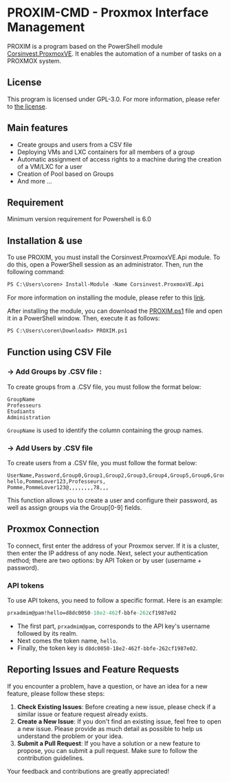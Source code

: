 # PROXIM-CMD  - Proxmox Interface Management

PROXIM is a program based on the PowerShell module [Corsinvest.ProxmoxVE](https://github.com/Corsinvest/cv4pve-api-powershell). It enables the automation of a number of tasks on a PROXMOX system.


## License
This program is licensed under GPL-3.0. For more information, please refer to [the license](LICENSE).


## Main features
 
 * Create groups and users from a CSV file
 * Deploying VMs and LXC containers for all members of a group
 * Automatic assignment of access rights to a machine during the creation of a VM/LXC for a user
 * Creation of Pool based on Groups
 * And more ...


## Requirement
Minimum version requirement for Powershell is 6.0


## Installation & use
To use PROXIM, you must install the Corsinvest.ProxmoxVE.Api module. To do this, open a PowerShell session as an administrator. Then, run the following command:
```ps
PS C:\Users\coren> Install-Module -Name Corsinvest.ProxmoxVE.Api
```

For more information on installing the module, please refer to this [link](https://github.com/Corsinvest/cv4pve-api-powershell).

After installing the module, you can download the [PROXIM.ps1](PROXIM.ps1) file and open it in a PowerShell window. Then, execute it as follows:
```ps
PS C:\Users\coren\Downloads> PROXIM.ps1
```
## Function using CSV File
### -> Add Groups by .CSV file :
To create groups from a .CSV file, you must follow the format below:

```csv
GroupName
Professeurs
Etudiants
Administration
```

`GroupName` is used to identify the column containing the group names.

### -> Add Users by .CSV file
To create users from a .CSV file, you must follow the format below:

```csv
UserName,Password,Group0,Group1,Group2,Group3,Group4,Group5,Group6,Group7,Group8,Group9,
hello,PommeLover123,Professeurs,
Pomme,PommeLover123@,,,,,,,,78,,,
```

This function allows you to create a user and configure their password, as well as assign groups via the Group[0-9] fields.



## Proxmox Connection
To connect, first enter the address of your Proxmox server. If it is a cluster, then enter the IP address of any node.
Next, select your authentication method; there are two options: by API Token or by user (username + password).

### API tokens
To use API tokens, you need to follow a specific format. Here is an example:

```ps
prxadmim@pam!hello=d8dc0050-18e2-462f-bbfe-262cf1987e02
```
- The first part, `prxadmim@pam`, corresponds to the API key's username followed by its realm.
- Next comes the token name, `hello`.
- Finally, the token key is `d8dc0050-18e2-462f-bbfe-262cf1987e02`.

## Reporting Issues and Feature Requests

If you encounter a problem, have a question, or have an idea for a new feature, please follow these steps:

1. **Check Existing Issues**: Before creating a new issue, please check if a similar issue or feature request already exists.
2. **Create a New Issue**: If you don't find an existing issue, feel free to open a new issue. Please provide as much detail as possible to help us understand the problem or your idea.
3. **Submit a Pull Request**: If you have a solution or a new feature to propose, you can submit a pull request. Make sure to follow the contribution guidelines.

Your feedback and contributions are greatly appreciated!
